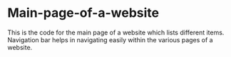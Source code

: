 # Main-page-of-a-website
This is the code for the main page of a website which lists different items. Navigation bar helps in navigating easily within the various pages of a website.
